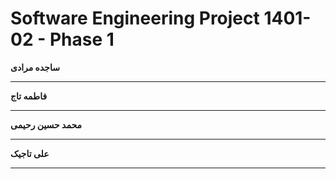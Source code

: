# Software Engineering Project 1401-02 - Phase 1


**ساجده مرادی**


***

**فاطمه تاج**


***

**محمد حسین رحیمی**


***

**علی تاجیک**


***

